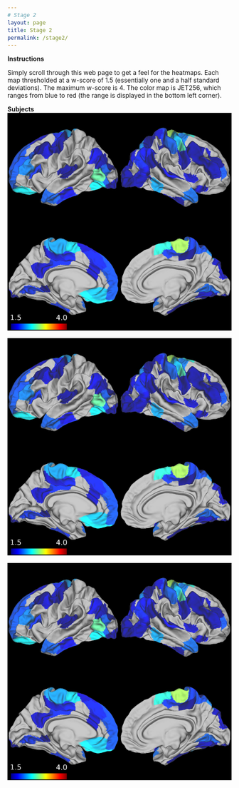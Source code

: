 ```yaml
---
# Stage 2
layout: page
title: Stage 2
permalink: /stage2/
---
```


**Instructions**

Simply scroll through this web page to get a feel for the heatmaps. Each map thresholded at a w-score of 1.5 (essentially one and a half standard deviations). The maximum w-score is 4. The color map is JET256, which ranges from blue to red (the range is displayed in the bottom left corner).


**Subjects**
![Subject 1](/stages/stage2/subject1.png)

![Subject 2](/stages/stage2/subject2.png)

![Subject 3](/stages/stage2/subject3.png)
